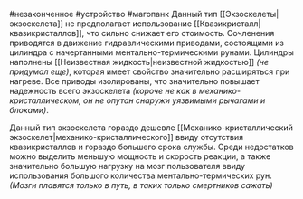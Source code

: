 #незаконченное #устройство #магопанк 
Данный тип [[Экзоскелеты|экзоскелета]] не предполагает использование [[Квазикристалл|квазикристаллов]], что сильно снижает его стоимость. Сочленения приводятся в движение гидравлическими приводами, состоящими из цилиндра с начертанными ментально-термическими рунами. Цилиндры наполнены [[Неизвестная жидкость|неизвестной жидкостью]] *(не придумал еще)*, которая имеет свойство значительно расширяться при нагреве. Все приводы изолированы, что значительно повышает надежность всего экзоскелета *(короче не как в механико-кристаллическом, он не опутан снаружи уязвимыми рычагами и блоками)*.

Данный тип экзоскелета гораздо дешевле [[Механико-кристаллический экзоскелет|механико-кристаллического]] ввиду отсутствия квазикристаллов и гораздо большего срока службы. Среди недостатков можно выделить меньшую мощность и скорость реакции, а также значительно большую нагрузку на мозг пользователя ввиду использования большого количества ментально-термических рун. *(Мозги плавятся только в путь, в таких только смертников сажать)*